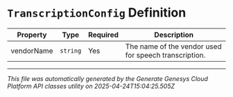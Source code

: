 # `TranscriptionConfig` Definition

| Property | Type | Required | Description |
|----------|------|----------|-------------|
| vendorName | `string` | Yes | The name of the vendor used for speech transcription. |

---

*This file was automatically generated by the Generate Genesys Cloud Platform API classes utility on 2025-04-24T15:04:25.505Z*